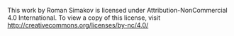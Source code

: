 This work by Roman Simakov is licensed under Attribution-NonCommercial 4.0 International. To view a copy of this license, visit http://creativecommons.org/licenses/by-nc/4.0/
